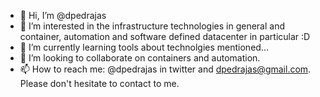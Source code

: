 - 👋 Hi, I’m @dpedrajas
- 👀 I’m interested in the infrastructure technologies in general and container, automation and software defined datacenter in particular :D
- 🌱 I’m currently learning tools about technolgies mentioned... 
- 💞️ I’m looking to collaborate on containers and automation. 
- 📫 How to reach me: @dpedrajas in twitter and dpedrajas@gmail.com. Please don't hesitate to contact to me. 

<!---
dpedrajas/dpedrajas is a ✨ special ✨ repository because its `README.md` (this file) appears on your GitHub profile.
You can click the Preview link to take a look at your changes.
--->
